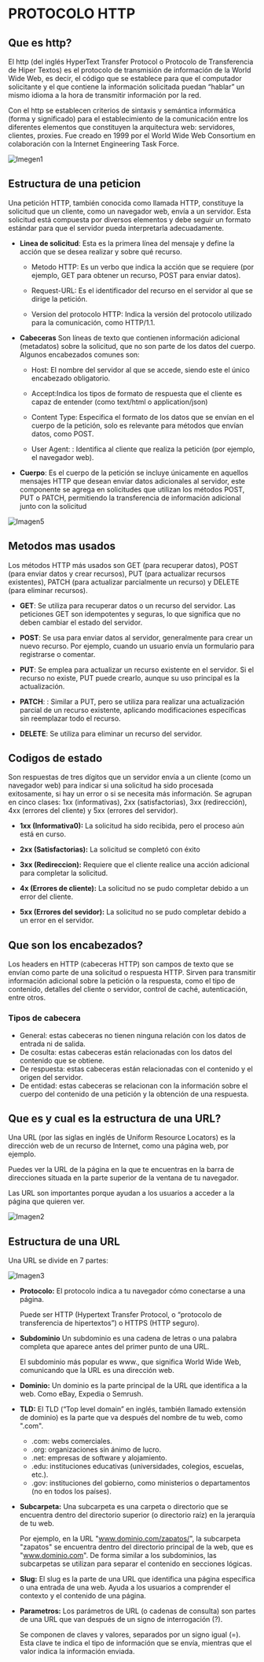 # **PROTOCOLO HTTP**
## **Que es http?**
El http (del inglés HyperText Transfer Protocol o Protocolo de Transferencia de Hiper Textos) es el protocolo de transmisión de información de la World Wide Web, es decir, el código que se establece para que el computador solicitante y el que contiene la información solicitada puedan “hablar” un mismo idioma a la hora de transmitir información por la red.

Con el http se establecen criterios de sintaxis y semántica informática (forma y significado) para el establecimiento de la comunicación entre los diferentes elementos que constituyen la arquitectura web: servidores, clientes, proxies. Fue creado en 1999 por el World Wide Web Consortium en colaboración con la Internet Engineering Task Force.

![Imegen1](https://i0.wp.com/academy.leewayweb.com/wp-content/uploads/2020/12/HTTP.jpg?fit=900%2C600&ssl=1)
## **Estructura de una peticion**
Una petición HTTP, también conocida como llamada HTTP, constituye la solicitud que un cliente, como un navegador web, envía a un servidor. Esta solicitud está compuesta por diversos elementos y debe seguir un formato estándar para que el servidor pueda interpretarla adecuadamente.
- **Linea de solicitud**:
Esta es la primera línea del mensaje y define la acción que se desea realizar y sobre qué recurso. 
  - Metodo HTTP: Es un verbo que indica la acción que se requiere (por ejemplo, GET para obtener un recurso, POST para enviar datos). 

  - Request-URL: Es el identificador del recurso en el servidor al que se dirige la petición. 
  - Version del protocolo HTTP: Indica la versión del protocolo utilizado para la comunicación, como HTTP/1.1. 

- **Cabeceras** 
Son líneas de texto que contienen información adicional (metadatos) sobre la solicitud, que no son parte de los datos del cuerpo. Algunos encabezados comunes son: 

  - Host:  El nombre del servidor al que se accede, siendo este el único encabezado obligatorio.

  - Accept:Indica los tipos de formato de respuesta que el cliente es capaz de entender (como text/html o application/json)
  - Content Type: Especifica el formato de los datos que se envían en el cuerpo de la petición, solo es relevante para métodos que envían datos, como POST.
  - User Agent: : Identifica al cliente que realiza la petición (por ejemplo, el navegador web).

- **Cuerpo**:
Es el cuerpo de la petición se incluye únicamente en aquellos mensajes HTTP que desean enviar datos adicionales al servidor, este componente se agrega en solicitudes que utilizan los métodos POST, PUT o PATCH, permitiendo la transferencia de información adicional junto con la solicitud

![Imagen5](https://blog.makeitreal.camp/assets/images/http-messages.jpg)

## **Metodos mas usados**
Los métodos HTTP más usados son GET (para recuperar datos), POST (para enviar datos y crear recursos), PUT (para actualizar recursos existentes), PATCH (para actualizar parcialmente un recurso) y DELETE (para eliminar recursos).
- **GET**:
Se utiliza para recuperar datos o un recurso del servidor. Las peticiones GET son idempotentes y seguras, lo que significa que no deben cambiar el estado del servidor.

- **POST**:
Se usa para enviar datos al servidor, generalmente para crear un nuevo recurso. Por ejemplo, cuando un usuario envía un formulario para registrarse o comentar.

- **PUT**:
Se emplea para actualizar un recurso existente en el servidor. Si el recurso no existe, PUT puede crearlo, aunque su uso principal es la actualización.

- **PATCH**:
: Similar a PUT, pero se utiliza para realizar una actualización parcial de un recurso existente, aplicando modificaciones específicas sin reemplazar todo el recurso.

- **DELETE**:
Se utiliza para eliminar un recurso del servidor. 

## **Codigos de estado**
 Son respuestas de tres dígitos que un servidor envía a un cliente (como un navegador web) para indicar si una solicitud ha sido procesada exitosamente, si hay un error o si se necesita más información. Se agrupan en cinco clases: 1xx (informativas), 2xx (satisfactorias), 3xx (redirección), 4xx (errores del cliente) y 5xx (errores del servidor).

 - **1xx (Informativa0):** 
  La solicitud ha sido recibida, pero el proceso aún está en curso. 

 - **2xx (Satisfactorias):**
La solicitud se completó con éxito

 - **3xx (Redireccion):**
Requiere que el cliente realice una acción adicional para completar la solicitud. 

 - **4x (Errores de cliente):**
 La solicitud no se pudo completar debido a un error del cliente. 

 - **5xx (Errores del sevidor):**
 La solicitud no se pudo completar debido a un error en el servidor. 

## **Que son los encabezados?**
Los headers en HTTP (cabeceras HTTP) son campos de texto que se envían como parte de una solicitud o respuesta HTTP. Sirven para transmitir información adicional sobre la petición o la respuesta, como el tipo de contenido, detalles del cliente o servidor, control de caché, autenticación, entre otros.

### Tipos de cabecera 
- General:
estas cabeceras no tienen ninguna relación con los datos de entrada ni de salida.
- De cosulta: estas cabeceras están relacionadas con los datos del contenido que se obtiene.
- De respuesta: estas cabeceras están relacionadas con el contenido y el origen del servidor.
- De entidad: estas cabeceras se relacionan con la información sobre el cuerpo del contenido de una petición y la obtención de una respuesta.
## **Que es y cual es la estructura de una URL?**
Una URL (por las siglas en inglés de Uniform Resource Locators) es la dirección web de un recurso de Internet, como una página web, por ejemplo.

Puedes ver la URL de la página en la que te encuentras en la barra de direcciones situada en la parte superior de la ventana de tu navegador.

Las URL son importantes porque ayudan a los usuarios a acceder a la página que quieren ver.

![Imagen2](https://static.semrush.com/blog/uploads/media/d0/dd/d0dd8be583fb876284322ca309ee11b5/QKj-iiE25c1I2Bfu6zJP_F03kCBWPZcU5z-iri13HoVUQslDP2kL-LdiBXX3WZSuNaBBMaUj1MgQW5rMgEot1ncgto9SfUDcBuR3rE0a9NwCk_6SdxJZ4NDuP9Ov7f7_dPWea5O0RjIr1ruNt3u9-ss.webp)
 ## Estructura de una URL
 Una URL se divide en 7 partes:

 ![Imagen3](https://static.semrush.com/blog/uploads/media/1c/61/1c6180e4294fd6f5f51be7067be9b2ef/ES-Parts-of-a-URL-2.webp)

 - **Protocolo:** El protocolo indica a tu navegador cómo conectarse a una página.

    Puede ser HTTP (Hypertext Transfer Protocol, o “protocolo de transferencia de hipertextos”) o HTTPS (HTTP seguro).

 - **Subdominio** Un subdominio es una cadena de letras o una palabra completa que aparece antes del primer punto de una URL.

    El subdominio más popular es www., que significa World Wide Web, comunicando que la URL es una dirección web. 

 - **Dominio:** Un dominio es la parte principal de la URL que identifica a la web. Como eBay, Expedia o Semrush.
 
 - **TLD:** El TLD (“Top level domain” en inglés, también llamado extensión de dominio) es la parte que va después del nombre de tu web, como ".com".

    - .com: webs comerciales.
    - .org: organizaciones sin ánimo de lucro.
    - .net: empresas de software y alojamiento.
    - .edu: instituciones educativas (universidades, colegios, escuelas, etc.).
    - .gov: instituciones del gobierno, como ministerios o departamentos (no en todos los países).

 - **Subcarpeta:** Una subcarpeta es una carpeta o directorio que se encuentra dentro del directorio superior (o directorio raíz) en la jerarquía de tu web.

    Por ejemplo, en la URL "www.dominio.com/zapatos/", la subcarpeta "zapatos" se encuentra dentro del directorio principal de la web, que es "www.dominio.com".
    De forma similar a los subdominios, las subcarpetas se utilizan para separar el contenido en secciones lógicas.

 - **Slug:** El slug es la parte de una URL que identifica una página específica o una entrada de una web. Ayuda a los usuarios a comprender el contexto y el contenido de una página.

 - **Parametros:** Los parámetros de URL (o cadenas de consulta) son partes de una URL que van después de un signo de interrogación (?).

    Se componen de claves y valores, separados por un signo igual (=). 
    Esta clave te indica el tipo de información que se envía, mientras que el valor indica la información enviada.

